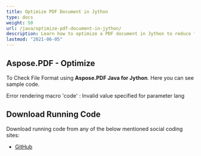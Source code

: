 ```yaml
---
title: Optimize PDF Document in Jython
type: docs
weight: 50
url: /java/optimize-pdf-document-in-jython/
description: Learn how to optimize a PDF document in Jython to reduce file size and improve web performance using Aspose.PDF.
lastmod: "2021-06-05"
---
```


## Aspose.PDF - Optimize

To Check File Format using **Aspose.PDF Java for Jython**. Here you can see sample code.

Error rendering macro 'code' : Invalid value specified for parameter lang

## Download Running Code

Download running code from any of the below mentioned social coding sites:

- [GitHub](https://github.com/aspose-pdf/Aspose.PDF-for-Java/releases)
